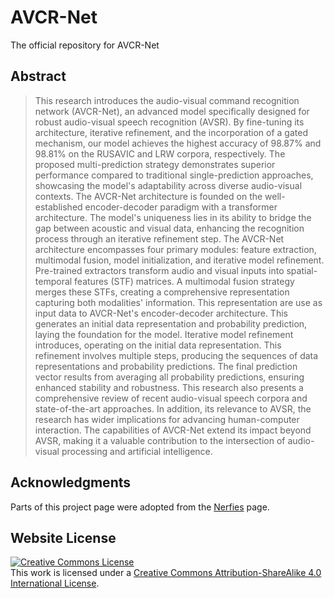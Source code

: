 # AVCR-Net

The official repository for AVCR-Net

## Abstract
> This research introduces the audio-visual command recognition network (AVCR-Net), an advanced model specifically designed for robust audio-visual speech recognition (AVSR). By fine-tuning its architecture, iterative refinement, and the incorporation of a gated mechanism, our model achieves the highest accuracy of 98.87% and 98.81% on the RUSAVIC and LRW corpora, respectively. The proposed multi-prediction strategy demonstrates superior performance compared to traditional single-prediction approaches, showcasing the model's adaptability across diverse audio-visual contexts. The AVCR-Net architecture is founded on the well-established encoder-decoder paradigm with a transformer architecture. The model's uniqueness lies in its ability to bridge the gap between acoustic and visual data, enhancing the recognition process through an iterative refinement step. The AVCR-Net architecture encompasses four primary modules: feature extraction, multimodal fusion, model initialization, and iterative model refinement. Pre-trained extractors transform audio and visual inputs into spatial-temporal features (STF) matrices. A multimodal fusion strategy merges these STFs, creating a comprehensive representation capturing both modalities' information. This representation are use as input data to AVCR-Net's encoder-decoder architecture. This generates an initial data representation and probability prediction, laying the foundation for the model. Iterative model refinement introduces, operating on the initial data representation. This refinement involves multiple steps, producing the sequences of data representations and probability predictions. The final prediction vector results from averaging all probability predictions, ensuring enhanced stability and robustness. This research also presents a comprehensive review of recent audio-visual speech corpora and state-of-the-art approaches. In addition, its relevance to AVSR, the research has wider implications for advancing human-computer interaction. The capabilities of AVCR-Net extend its impact beyond AVSR, making it a valuable contribution to the intersection of audio-visual processing and artificial intelligence.

## Acknowledgments

Parts of this project page were adopted from the [Nerfies](https://nerfies.github.io/) page.

## Website License

<a rel="license" href="http://creativecommons.org/licenses/by-sa/4.0/"><img alt="Creative Commons License" style="border-width:0" src="https://i.creativecommons.org/l/by-sa/4.0/88x31.png" /></a><br />This work is licensed under a <a rel="license" href="http://creativecommons.org/licenses/by-sa/4.0/">Creative Commons Attribution-ShareAlike 4.0 International License</a>.
